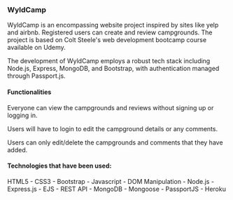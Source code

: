 ### WyldCamp

WyldCamp is an encompassing website project inspired by sites like yelp and airbnb. Registered users can create and review campgrounds. The project is based on Colt Steele's web development bootcamp course available on Udemy.

The development of WyldCamp employs a robust tech stack including Node.js, Express, MongoDB, and Bootstrap, with authentication managed through Passport.js.

#### Functionalities

Everyone can view the campgrounds and reviews without signing up or logging in.

Users will have to login to edit the campground details or any comments.

Users can only edit/delete the campgrounds and comments that they have added.

#### Technologies that have been used:

HTML5 - CSS3 - Bootstrap - Javascript - DOM Manipulation - Node.js - Express.js - EJS - REST API -
MongoDB - Mongoose - PassportJS - Heroku

